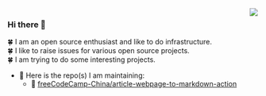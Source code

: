 <img align="right" src="https://github-readme-stats.vercel.app/api?username=stevending1st&show_icons=true&include_all_commits=true&hide_border=true" />

### Hi there 👋

🍀 I am an open source enthusiast and like to do infrastructure.<br/>
🍀 I like to raise issues for various open source projects.<br/>
🍀 I am trying to do some interesting projects.<br/>

- 🍉 Here is the repo(s) I am maintaining:
  - 🔗 [freeCodeCamp-China/article-webpage-to-markdown-action](https://github.com/freeCodeCamp-China/article-webpage-to-markdown-action)


<!-- ### Hi there 👋

- 👏大家好！
- 👏Hello， World！
- 👏みなさん、こんにちは。

**stevending1st/stevending1st** is a ✨ _special_ ✨ repository because its `README.md` (this file) appears on your GitHub profile.

Here are some ideas to get you started:

- 🔭 I’m currently working on ...
- 🌱 I’m currently learning ...
- 👯 I’m looking to collaborate on ...
- 🤔 I’m looking for help with ...
- 💬 Ask me about ...
- 📫 How to reach me: ...
- 😄 Pronouns: ...
- ⚡ Fun fact: ...
-->
